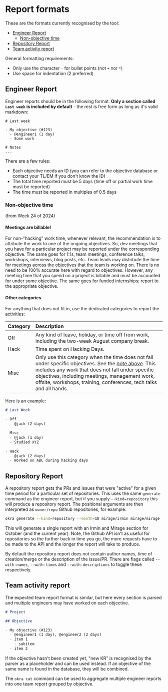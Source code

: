 # Report formats

These are the formats currently recognised by the tool:
- [Engineer Report](#engineer-report)
  - [Non-objective time](#non-objective-time)
- [Repository Report](#repository-report)
- [Team activity report](#team-activity-report)

General formatting requirements:
- Only use the character `-` for bullet points (not `+` nor `*`)
- Use space for indentation (2 preferred)

## Engineer Report

Engineer reports should be in the following format. **Only a section called `Last week` is included by default** - the rest is free form as long as it's valid markdown:

```
# Last week

- My objective (#123)
  - @engineer1 (1 day)
  - Some work

# Notes
...
```

There are a few rules:
- Each objective needs an ID (you can refer to the objective database or contact your TL/EM if you don't know the ID)
- The total time reported must be 5 days (time off or partial work time must be reported)
- The time must be reported in multiples of 0.5 days

### Non-objective time

(from Week 24 of 2024)

#### Meetings are billable!

For non-"hacking" work time, whenever relevant, the recommendation is to attribute the work to one of the ongoing objectives. So, dev meetings that you have for a particular project may be reported under the corresponding objective. The same goes for 1:1s, team meetings, conference talks, workshops, interviews, blog posts, etc. Team leads may distribute the time for meetings across the objectives that the team is working on. There is no need to be 100% accurate here with regard to objectives. However, any meeting time that you spend on a project is billable and must be accounted for under some objective. The same goes for funded internships; report to the appropriate objective. 

#### Other categories

For anything that does not fit in, use the dedicated categories to report the activities:

|   Category | Description  |
|:------------------|:-------------|
| Off   | Any kind of leave, holiday, or time off from work, including the two-week August company break. |
| Hack  | Time spent on Hacking Days. |
| Misc  | Only use this category when the time does not fall under specific objectives. See the [note above](#meetings-are-billable). This includes any work that does not fall under specific objectives, including meetings, management work, offsite, workshops, training, conferences, tech talks and all hands. |

Here is an example:
```md
# Last Week

- Off
  - @jack (2 days)

- Misc
  - @jack (1 day)
  - Studied XYZ

- Hack
  - @jack (2 days)
  - Worked on ABC during hacking days
```

## Repository Report

A repository report gets the PRs and issues that were "active" for a given time period for a particular set of repositories. This uses the same `generate` command as the engineer report, but if you supply `--kind=repository` this will produce a repository report. The positional arguments are then interpreted as `owner/repo` Github repositories, for example:

```sh
okra generate --kind=repository --month=10 mirage/irmin mirage/mirage
```

This will generate a single report with an Irmin and Mirage section for October (and the current year). Note, the Github API isn't as useful for repositories so the further back in time you go, the more requests have to be made to the API and the longer the report will take to produce.

By default the repository report does not contain author names, time of creation/merge or the description of the issue/PR. There are flags called `--with-names`, `--with-times` and `--with-descriptions` to toggle these respectively.

## Team activity report

The expected team report format is similar, but here every section is parsed and multiple engineers may have worked on each objective.

```md
# Project

## Objective

- My objective (#123)
  - @engineer1 (1 day), @engineer2 (2 days)
  - item 1
    - subitem
  - item 2
```

If the objective hasn't been created yet, "new KR" is recognised by the parser as a placeholder and can be used instead. If an objective of the same name is found in the database, they will be combined.

The `okra cat` command can be used to aggregate multiple engineer reports into one team report grouped by objective.
